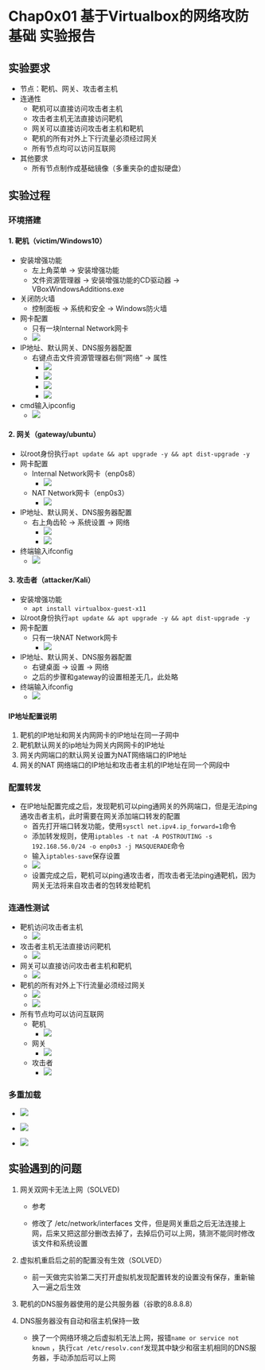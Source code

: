 # Chap0x01 基于Virtualbox的网络攻防基础 实验报告

## 实验要求

- 节点：靶机、网关、攻击者主机
- 连通性
  - 靶机可以直接访问攻击者主机
  - 攻击者主机无法直接访问靶机
  - 网关可以直接访问攻击者主机和靶机
  - 靶机的所有对外上下行流量必须经过网关
  - 所有节点均可以访问互联网
- 其他要求
  - 所有节点制作成基础镜像（多重夹杂的虚拟硬盘）

## 实验过程

### 环境搭建

#### 1. 靶机（victim/Windows10）

- 安装增强功能
  - 左上角菜单 -> 安装增强功能
  - 文件资源管理器 -> 安装增强功能的CD驱动器 -> VBoxWindowsAdditions.exe
- 关闭防火墙
  - 控制面板 -> 系统和安全 -> Windows防火墙
- 网卡配置
  - 只有一块Internal Network网卡
  - ![](images\victim-netcard.png)
- IP地址、默认网关、DNS服务器配置
  - 右键点击文件资源管理器右侧“网络” ->  属性
    - ![](images\victim-ip.png)
    - ![](images\victim-ip1.png)
    - ![](images\victim-ip2.png)
    - ![](images\victim-ip3.png)
- cmd输入ipconfig
  - ![](images\victim-ipconfig.png)



#### 2. 网关（gateway/ubuntu）

- 以root身份执行`apt update && apt upgrade -y && apt dist-upgrade -y` 
- 网卡配置
  - Internal Network网卡（enp0s8）
    - ![](images\gateway-netcard1.png)
  - NAT Network网卡（enp0s3）
    - ![](images\gateway-netcard2.png)
- IP地址、默认网关、DNS服务器配置
  - 右上角齿轮 -> 系统设置 -> 网络
    - ![](images\gateway-ip.png)
    - ![](images\gateway-ip1.png)
- 终端输入ifconfig
  - ![](images\gateway-ifconfig.png)



#### 3. 攻击者（attacker/Kali）

- 安装增强功能
  - `apt install virtualbox-guest-x11` 
- 以root身份执行`apt update && apt upgrade -y && apt dist-upgrade -y` 
- 网卡配置
  - 只有一块NAT Network网卡
    - ![](images\attacker-netcard.png)
- IP地址、默认网关、DNS服务器配置
  - 右键桌面 -> 设置 -> 网络
  - 之后的步骤和gateway的设置相差无几，此处略
- 终端输入ifconfig
  - ![](images\attacker-ifconfig.png)



#### IP地址配置说明

1. 靶机的IP地址和网关内网网卡的IP地址在同一子网中
2. 靶机默认网关的ip地址为网关内网网卡的IP地址
3. 网关内网端口的默认网关设置为NAT网络端口的IP地址
4. 网关的NAT 网络端口的IP地址和攻击者主机的IP地址在同一个网段中

### 配置转发

- 在IP地址配置完成之后，发现靶机可以ping通网关的外网端口，但是无法ping通攻击者主机，此时需要在网关添加端口转发的配置
  - 首先打开端口转发功能，使用`sysctl net.ipv4.ip_forward=1`命令
  - 添加转发规则，使用`iptables -t nat -A POSTROUTING -s 192.168.56.0/24 -o enp0s3 -j MASQUERADE`命令
  - 输入`iptables-save`保存设置
  - ![](images\gtw-iptables.png)
  - 设置完成之后，靶机可以ping通攻击者，而攻击者无法ping通靶机，因为网关无法将来自攻击者的包转发给靶机

### 连通性测试

- 靶机访问攻击者主机
  - ![](images\vtm-atk.png)
- 攻击者主机无法直接访问靶机
  - ![](images\atk-vtm.png)
- 网关可以直接访问攻击者主机和靶机
  - ![](images\gtw-vtm-atk.png)
- 靶机的所有对外上下行流量必须经过网关
  - ![](images\vtm-gtw-atk-0.png)
  - ![](images\vtm-gtw-atk.png)
- 所有节点均可以访问互联网
  - 靶机
    - ![](images\vtm-internet.png)
  - 网关
    - ![](images\gtw-internet.png)
  - 攻击者
    - ![](images\attacker-internet.png)

### 多重加载

- ![](images\vtm-ma.jpg)
- ![](images\gtw-ma.png)

- ![](images\atk-ma.jpg)

## 实验遇到的问题

1. 网关双网卡无法上网（SOLVED)

   - 参考 

     [askubuntu上的一个提问]: https://askubuntu.com/questions/868942/how-to-configure-2-network-interfaces-with-different-gateways

   - 修改了 /etc/network/interfaces 文件，但是网关重启之后无法连接上网，后来又把这部分删改去掉了，去掉后仍可以上网，猜测不能同时修改该文件和系统设置

2. 虚拟机重启后之前的配置没有生效（SOLVED）

   - 前一天做完实验第二天打开虚拟机发现配置转发的设置没有保存，重新输入一遍之后生效

3. 靶机的DNS服务器使用的是公共服务器（谷歌的8.8.8.8）

4. DNS服务器没有自动和宿主机保持一致

   - 换了一个网络环境之后虚拟机无法上网，报错`name or service not known` ，执行`cat /etc/resolv.conf`发现其中缺少和宿主机相同的DNS服务器，手动添加后可以上网

